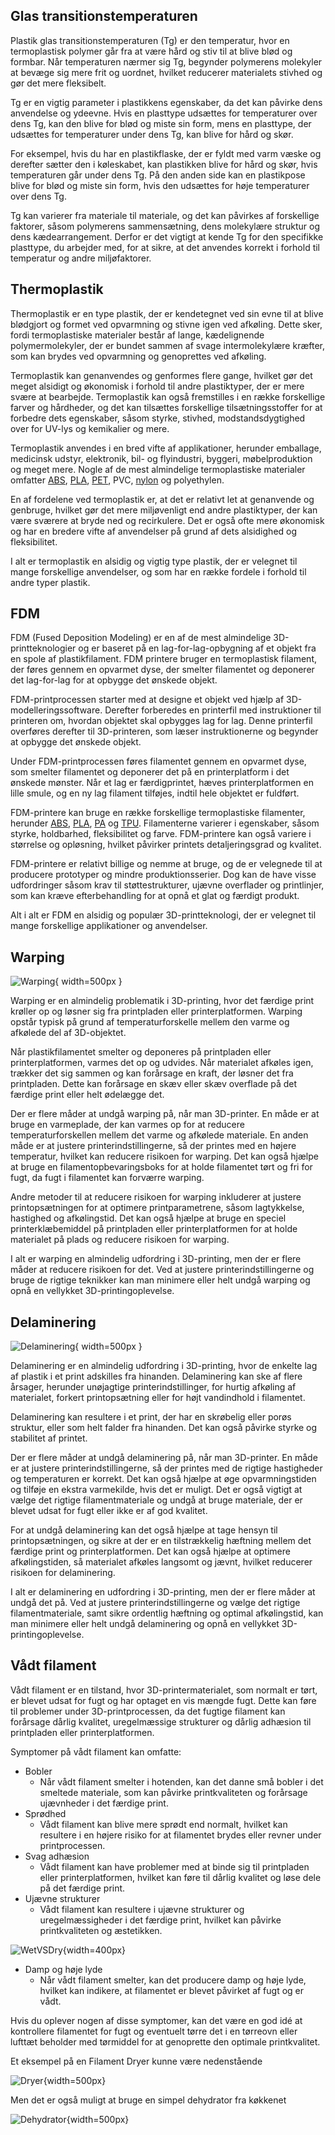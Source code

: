 ## Glas transitionstemperaturen

Plastik glas transitionstemperaturen (Tg) er den temperatur, hvor en termoplastisk polymer går fra at være hård og stiv til at blive blød og formbar. Når temperaturen nærmer sig Tg, begynder polymerens molekyler at bevæge sig mere frit og uordnet, hvilket reducerer materialets stivhed og gør det mere fleksibelt.

Tg er en vigtig parameter i plastikkens egenskaber, da det kan påvirke dens anvendelse og ydeevne. Hvis en plasttype udsættes for temperaturer over dens Tg, kan den blive for blød og miste sin form, mens en plasttype, der udsættes for temperaturer under dens Tg, kan blive for hård og skør.

For eksempel, hvis du har en plastikflaske, der er fyldt med varm væske og derefter sætter den i køleskabet, kan plastikken blive for hård og skør, hvis temperaturen går under dens Tg. På den anden side kan en plastikpose blive for blød og miste sin form, hvis den udsættes for høje temperaturer over dens Tg.

Tg kan varierer fra materiale til materiale, og det kan påvirkes af forskellige faktorer, såsom polymerens sammensætning, dens molekylære struktur og dens kædearrangement. Derfor er det vigtigt at kende Tg for den specifikke plasttype, du arbejder med, for at sikre, at det anvendes korrekt i forhold til temperatur og andre miljøfaktorer.

## Thermoplastik

Thermoplastik er en type plastik, der er kendetegnet ved sin evne til at blive blødgjort og formet ved opvarmning og stivne igen ved afkøling. Dette sker, fordi termoplastiske materialer består af lange, kædelignende polymermolekyler, der er bundet sammen af svage intermolekylære kræfter, som kan brydes ved opvarmning og genoprettes ved afkøling.

Termoplastik kan genanvendes og genformes flere gange, hvilket gør det meget alsidigt og økonomisk i forhold til andre plastiktyper, der er mere svære at bearbejde. Termoplastik kan også fremstilles i en række forskellige farver og hårdheder, og det kan tilsættes forskellige tilsætningsstoffer for at forbedre dets egenskaber, såsom styrke, stivhed, modstandsdygtighed over for UV-lys og kemikalier og mere.

Termoplastik anvendes i en bred vifte af applikationer, herunder emballage, medicinsk udstyr, elektronik, bil- og flyindustri, byggeri, møbelproduktion og meget mere. Nogle af de mest almindelige termoplastiske materialer omfatter [ABS], [PLA], [PET], PVC, [nylon] og polyethylen.

En af fordelene ved termoplastik er, at det er relativt let at genanvende og genbruge, hvilket gør det mere miljøvenligt end andre plastiktyper, der kan være sværere at bryde ned og recirkulere. Det er også ofte mere økonomisk og har en bredere vifte af anvendelser på grund af dets alsidighed og fleksibilitet.

I alt er termoplastik en alsidig og vigtig type plastik, der er velegnet til mange forskellige anvendelser, og som har en række fordele i forhold til andre typer plastik.

## FDM

FDM (Fused Deposition Modeling) er en af de mest almindelige 3D-printteknologier og er baseret på en lag-for-lag-opbygning af et objekt fra en spole af plastikfilament. FDM printere bruger en termoplastisk filament, der føres gennem en opvarmet dyse, der smelter filamentet og deponerer det lag-for-lag for at opbygge det ønskede objekt.

FDM-printprocessen starter med at designe et objekt ved hjælp af 3D-modelleringssoftware. Derefter forberedes en printerfil med instruktioner til printeren om, hvordan objektet skal opbygges lag for lag. Denne printerfil overføres derefter til 3D-printeren, som læser instruktionerne og begynder at opbygge det ønskede objekt.

Under FDM-printprocessen føres filamentet gennem en opvarmet dyse, som smelter filamentet og deponerer det på en printerplatform i det ønskede mønster. Når et lag er færdigprintet, hæves printerplatformen en lille smule, og en ny lag filament tilføjes, indtil hele objektet er fuldført.

FDM-printere kan bruge en række forskellige termoplastiske filamenter, herunder [ABS], [PLA], [PA] og [TPU]. Filamenterne varierer i egenskaber, såsom styrke, holdbarhed, fleksibilitet og farve. FDM-printere kan også variere i størrelse og opløsning, hvilket påvirker printets detaljeringsgrad og kvalitet.

FDM-printere er relativt billige og nemme at bruge, og de er velegnede til at producere prototyper og mindre produktionsserier. Dog kan de have visse udfordringer såsom krav til støttestrukturer, ujævne overflader og printlinjer, som kan kræve efterbehandling for at opnå et glat og færdigt produkt.

Alt i alt er FDM en alsidig og populær 3D-printteknologi, der er velegnet til mange forskellige applikationer og anvendelser.

## Warping

![Warping](assets/images/warping.jpg){ width=500px }

Warping er en almindelig problematik i 3D-printing, hvor det færdige print krøller op og løsner sig fra printpladen eller printerplatformen. Warping opstår typisk på grund af temperaturforskelle mellem den varme og afkølede del af 3D-objektet.

Når plastikfilamentet smelter og deponeres på printpladen eller printerplatformen, varmes det op og udvides. Når materialet afkøles igen, trækker det sig sammen og kan forårsage en kraft, der løsner det fra printpladen. Dette kan forårsage en skæv eller skæv overflade på det færdige print eller helt ødelægge det.

Der er flere måder at undgå warping på, når man 3D-printer. En måde er at bruge en varmeplade, der kan varmes op for at reducere temperaturforskellen mellem det varme og afkølede materiale. En anden måde er at justere printerindstillingerne, så der printes med en højere temperatur, hvilket kan reducere risikoen for warping. Det kan også hjælpe at bruge en filamentopbevaringsboks for at holde filamentet tørt og fri for fugt, da fugt i filamentet kan forværre warping.

Andre metoder til at reducere risikoen for warping inkluderer at justere printopsætningen for at optimere printparametrene, såsom lagtykkelse, hastighed og afkølingstid. Det kan også hjælpe at bruge en speciel printerklæbemiddel på printpladen eller printerplatformen for at holde materialet på plads og reducere risikoen for warping.

I alt er warping en almindelig udfordring i 3D-printing, men der er flere måder at reducere risikoen for det. Ved at justere printerindstillingerne og bruge de rigtige teknikker kan man minimere eller helt undgå warping og opnå en vellykket 3D-printingoplevelse.

## Delaminering

![Delaminering](assets/images/delamination.png){ width=500px }

Delaminering er en almindelig udfordring i 3D-printing, hvor de enkelte lag af plastik i et print adskilles fra hinanden. Delaminering kan ske af flere årsager, herunder unøjagtige printerindstillinger, for hurtig afkøling af materialet, forkert printopsætning eller for højt vandindhold i filamentet.

Delaminering kan resultere i et print, der har en skrøbelig eller porøs struktur, eller som helt falder fra hinanden. Det kan også påvirke styrke og stabilitet af printet.

Der er flere måder at undgå delaminering på, når man 3D-printer. En måde er at justere printerindstillingerne, så der printes med de rigtige hastigheder og temperaturen er korrekt. Det kan også hjælpe at øge opvarmningstiden og tilføje en ekstra varmekilde, hvis det er muligt. Det er også vigtigt at vælge det rigtige filamentmateriale og undgå at bruge materiale, der er blevet udsat for fugt eller ikke er af god kvalitet.

For at undgå delaminering kan det også hjælpe at tage hensyn til printopsætningen, og sikre at der er en tilstrækkelig hæftning mellem det færdige print og printerplatformen. Det kan også hjælpe at optimere afkølingstiden, så materialet afkøles langsomt og jævnt, hvilket reducerer risikoen for delaminering.

I alt er delaminering en udfordring i 3D-printing, men der er flere måder at undgå det på. Ved at justere printerindstillingerne og vælge det rigtige filamentmateriale, samt sikre ordentlig hæftning og optimal afkølingstid, kan man minimere eller helt undgå delaminering og opnå en vellykket 3D-printingoplevelse.

## Vådt filament

Vådt filament er en tilstand, hvor 3D-printermaterialet, som normalt er tørt, er blevet udsat for fugt og har optaget en vis mængde fugt. Dette kan føre til problemer under 3D-printprocessen, da det fugtige filament kan forårsage dårlig kvalitet, uregelmæssige strukturer og dårlig adhæsion til printpladen eller printerplatformen.

Symptomer på vådt filament kan omfatte:

* Bobler
    * Når vådt filament smelter i hotenden, kan det danne små bobler i det smeltede materiale, som kan påvirke printkvaliteten og forårsage ujævnheder i det færdige print.
* Sprødhed
    * Vådt filament kan blive mere sprødt end normalt, hvilket kan resultere i en højere risiko for at filamentet brydes eller revner under printprocessen.
* Svag adhæsion
    * Vådt filament kan have problemer med at binde sig til printpladen eller printerplatformen, hvilket kan føre til dårlig kvalitet og løse dele på det færdige print.
* Ujævne strukturer
    * Vådt filament kan resultere i ujævne strukturer og uregelmæssigheder i det færdige print, hvilket kan påvirke printkvaliteten og æstetikken.

![WetVSDry](assets/images/wetvsdry.jpg){width=400px}

* Damp og høje lyde
    * Når vådt filament smelter, kan det producere damp og høje lyde, hvilket kan indikere, at filamentet er blevet påvirket af fugt og er vådt.

Hvis du oplever nogen af disse symptomer, kan det være en god idé at kontrollere filamentet for fugt og eventuelt tørre det i en tørreovn eller lufttæt beholder med tørmiddel for at genoprette den optimale printkvalitet.

Et eksempel på en Filament Dryer kunne være nedenstående

![Dryer](assets/images/dryer.jpg){width=500px}

Men det er også muligt at bruge en simpel dehydrator fra køkkenet

![Dehydrator](assets/images/dehydrator.jpg){width=500px}



[ABS]: filamenter.md#abs
[PLA]: filamenter.md#pla
[PET]: filamenter.md#peth
[TPU]: filamenter.md#tpu
[PA]: filamenter.md#pa-nylon
[nylon]: filamenter.md#pa-nylon